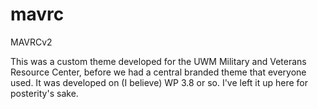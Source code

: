 mavrc
=====

MAVRCv2


This was a custom theme developed for the UWM Military and Veterans Resource Center, before we had a central branded theme that everyone used. It was developed on (I believe) WP 3.8 or so. I've left it up here for posterity's sake.
